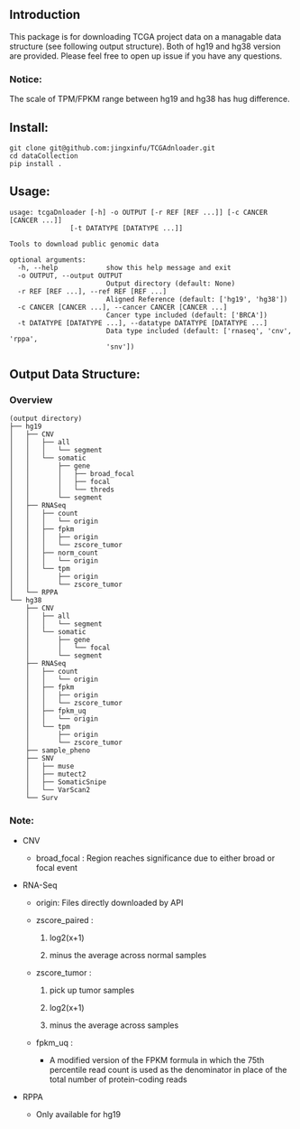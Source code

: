 ## Introduction

This package is for downloading TCGA project data on a managable data structure (see following output structure). Both of hg19 and hg38 version are provided. Please feel free to open up issue if you have any questions.
### Notice:
The scale of TPM/FPKM range between hg19 and hg38 has hug difference.
## Install:

```
git clone git@github.com:jingxinfu/TCGAdnloader.git
cd dataCollection
pip install .
```

## Usage:
```
usage: tcgaDnloader [-h] -o OUTPUT [-r REF [REF ...]] [-c CANCER [CANCER ...]]
               [-t DATATYPE [DATATYPE ...]]

Tools to download public genomic data

optional arguments:
  -h, --help            show this help message and exit
  -o OUTPUT, --output OUTPUT
                        Output directory (default: None)
  -r REF [REF ...], --ref REF [REF ...]
                        Aligned Reference (default: ['hg19', 'hg38'])
  -c CANCER [CANCER ...], --cancer CANCER [CANCER ...]
                        Cancer type included (default: ['BRCA'])
  -t DATATYPE [DATATYPE ...], --datatype DATATYPE [DATATYPE ...]
                        Data type included (default: ['rnaseq', 'cnv', 'rppa',
                        'snv'])
```
##  Output Data Structure:
### Overview
```
(output directory)
├── hg19
│   ├── CNV
│   │   ├── all
│   │   │   └── segment
│   │   └── somatic
│   │       ├── gene
│   │       │   ├── broad_focal
│   │       │   ├── focal
│   │       │   └── threds
│   │       └── segment
│   ├── RNASeq
│   │   ├── count
│   │   │   └── origin
│   │   ├── fpkm
│   │   │   ├── origin
│   │   │   └── zscore_tumor
│   │   ├── norm_count
│   │   │   └── origin
│   │   └── tpm
│   │       ├── origin
│   │       └── zscore_tumor
│   └── RPPA
└── hg38
    ├── CNV
    │   ├── all
    │   │   └── segment
    │   └── somatic
    │       ├── gene
    │       │   └── focal
    │       └── segment
    ├── RNASeq
    │   ├── count
    │   │   └── origin
    │   ├── fpkm
    │   │   ├── origin
    │   │   └── zscore_tumor
    │   ├── fpkm_uq
    │   │   └── origin
    │   └── tpm
    │       ├── origin
    │       └── zscore_tumor
    ├── sample_pheno
    ├── SNV
    │   ├── muse
    │   ├── mutect2
    │   ├── SomaticSnipe
    │   └── VarScan2
    └── Surv
```
### Note:
- CNV

  - broad_focal : Region reaches significance due to either broad or focal event
- RNA-Seq
  - origin: Files directly downloaded by API

  - zscore_paired : 
    1. log2(x+1)

    2. minus the average across normal samples

  - zscore_tumor : 

    1. pick up tumor samples

    2. log2(x+1)

    3. minus the average across samples

  - fpkm_uq :

    - A modified version of the FPKM formula in which the 75th percentile read count is used as the denominator in place of the total number of protein-coding reads

- RPPA

  - Only available for hg19